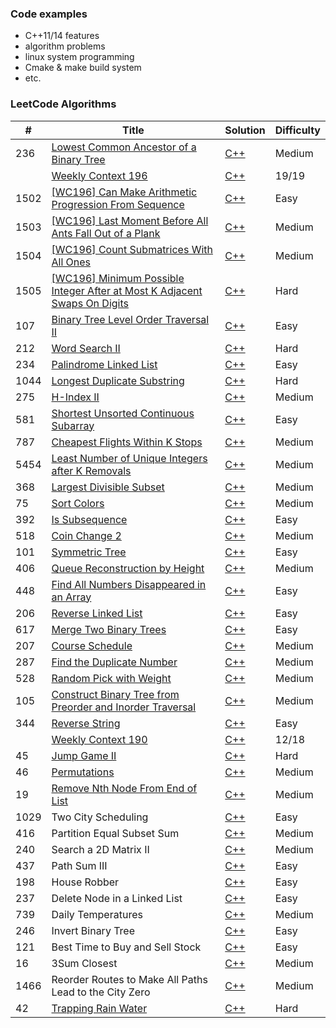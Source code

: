 ### Code examples 
 - C++11/14 features
 - algorithm problems
 - linux system programming
 - Cmake & make build system
 - etc.
 
 ### LeetCode Algorithms
| # | Title | Solution | Difficulty |
|---| ----- | -------- | ---------- |
|236|[Lowest Common Ancestor of a Binary Tree](https://leetcode.com/problems/lowest-common-ancestor-of-a-binary-tree/)|[C++](https://github.com/Oscarchoi/CodeExamples/blob/master/Cpp_Algorithms/LowestCommonAncestorofaBinaryTree/lowestCommonAncestor.cc)|Medium|
||[Weekly Context 196](https://leetcode.com/contest/weekly-contest-196)|[C++]()|19/19|
|1502|[[WC196] Can Make Arithmetic Progression From Sequence](https://leetcode.com/contest/weekly-contest-196/problems/can-make-arithmetic-progression-from-sequence/)|[C++](https://github.com/Oscarchoi/CodeExamples/blob/master/Cpp_Algorithms/WeeklyContest-196/canMakeArithmeticProgression_3.cc)|Easy|
|1503|[[WC196] Last Moment Before All Ants Fall Out of a Plank](https://leetcode.com/contest/weekly-contest-196/problems/last-moment-before-all-ants-fall-out-of-a-plank/)|[C++](https://github.com/Oscarchoi/CodeExamples/blob/master/Cpp_Algorithms/WeeklyContest-196/getLastMoment_4.cc)|Medium|
|1504|[[WC196] Count Submatrices With All Ones](https://leetcode.com/contest/weekly-contest-196/problems/count-submatrices-with-all-ones/)|[C++](https://github.com/Oscarchoi/CodeExamples/blob/master/Cpp_Algorithms/WeeklyContest-196/numSubmat_5.cc)|Medium|
|1505|[[WC196] Minimum Possible Integer After at Most K Adjacent Swaps On Digits](https://leetcode.com/contest/weekly-contest-196/problems/minimum-possible-integer-after-at-most-k-adjacent-swaps-on-digits/)|[C++](https://github.com/Oscarchoi/CodeExamples/blob/master/Cpp_Algorithms/WeeklyContest-196/minInteger_H7.cc)|Hard|
|107|[Binary Tree Level Order Traversal II](https://leetcode.com/problems/binary-tree-level-order-traversal-ii/)|[C++](https://github.com/Oscarchoi/CodeExamples/blob/master/Cpp_Algorithms/BinaryTreeLevelOrderTraversal2/levelOrderBottom.cc)|Easy|
|212|[Word Search II](https://leetcode.com/problems/word-search-ii/)|[C++](https://github.com/Oscarchoi/CodeExamples/blob/master/Cpp_Algorithms/WordSearch2/findWords.cc)|Hard|
|234|[Palindrome Linked List](https://leetcode.com/problems/palindrome-linked-list/)|[C++](https://github.com/Oscarchoi/CodeExamples/blob/master/Cpp_Algorithms/PalindromeLinkedList/isPalindrome.cc)|Easy|
|1044|[Longest Duplicate Substring](https://leetcode.com/problems/longest-duplicate-substring/)|[C++](https://github.com/Oscarchoi/CodeExamples/blob/master/Cpp_Algorithms/LongestDuplicateSubstring/longestDupSubstring.cc)|Hard|
|275|[H-Index II](https://leetcode.com/problems/h-index-ii/)|[C++](https://github.com/Oscarchoi/CodeExamples/blob/master/Cpp_Algorithms/H-Index2/hIndex.cc)|Medium|
|581|[Shortest Unsorted Continuous Subarray](https://leetcode.com/problems/shortest-unsorted-continuous-subarray/)|[C++](https://github.com/Oscarchoi/CodeExamples/blob/master/Cpp_Algorithms/ShortestUnsortedContinuousSubarray/findUnsortedSubarray.cc)|Easy|
|787|[Cheapest Flights Within K Stops](https://leetcode.com/problems/cheapest-flights-within-k-stops/)|[C++](https://github.com/Oscarchoi/CodeExamples/blob/master/Cpp_Algorithms/CheapestFlightsWithinKStops/findCheapestPrice.cc)|Medium|
|5454|[Least Number of Unique Integers after K Removals](https://leetcode.com/problems/least-number-of-unique-integers-after-k-removals/)|[C++](https://github.com/Oscarchoi/CodeExamples/blob/master/Cpp_Algorithms/LeastNumberofUniqueIntegersafterKRemovals/findLeastNumOfUniqueInts.cc)|Medium|
|368|[Largest Divisible Subset](https://leetcode.com/problems/largest-divisible-subset/)|[C++](https://github.com/Oscarchoi/CodeExamples/blob/master/Cpp_Algorithms/LargestDivisibleSubset/largestDivisibleSubset.cc)|Medium|
|75|[Sort Colors](https://leetcode.com/problems/sort-colors/)|[C++](https://github.com/Oscarchoi/CodeExamples/blob/master/Cpp_Algorithms/SortColors/sort_colors.cc)|Medium|
|392|[Is Subsequence](https://leetcode.com/problems/is-subsequence/)|[C++](https://github.com/Oscarchoi/CodeExamples/blob/master/Cpp_Algorithms/IsSubsequence/isSubsequence.cc)|Easy|
|518|[Coin Change 2](https://leetcode.com/problems/coin-change-2/)|[C++](https://github.com/Oscarchoi/CodeExamples/blob/master/Cpp_Algorithms/CoinChange2/change.cc)|Medium|
|101|[Symmetric Tree](https://leetcode.com/problems/symmetric-tree/)|[C++](https://github.com/Oscarchoi/CodeExamples/blob/master/Cpp_Algorithms/SymmetricTree/isSymmetric.cc)|Easy|
|406|[Queue Reconstruction by Height](https://leetcode.com/problems/queue-reconstruction-by-height/)|[C++](https://github.com/Oscarchoi/CodeExamples/blob/master/Cpp_Algorithms/QueueReconstructionbyHeight/reconstructQueue.cc)|Medium|
|448|[Find All Numbers Disappeared in an Array](https://leetcode.com/problems/find-all-numbers-disappeared-in-an-array/)|[C++](https://github.com/Oscarchoi/CodeExamples/blob/master/Cpp_Algorithms/FindAllNumbersDisappearedinanArray/findDisappearedNumbers.cc)|Easy|
|206|[Reverse Linked List](https://leetcode.com/problems/reverse-linked-list/)|[C++](https://github.com/Oscarchoi/CodeExamples/blob/master/Cpp_Algorithms/ReverseLinkedList/reverseList.cc)|Easy|
|617|[Merge Two Binary Trees](https://leetcode.com/problems/merge-two-binary-trees/)|[C++](https://github.com/Oscarchoi/CodeExamples/blob/master/Cpp_Algorithms/MergeTwoBinaryTree\mergeTrees.cc)|Easy|
|207|[Course Schedule](https://leetcode.com/problems/course-schedule/)|[C++](https://github.com/Oscarchoi/CodeExamples/blob/master/Cpp_Algorithms/CourseSchedule/canFinish.cc)|Medium|
|287|[Find the Duplicate Number](https://leetcode.com/problems/find-the-duplicate-number/)|[C++](https://github.com/Oscarchoi/CodeExamples/blob/master/Cpp_Algorithms/FindtheDuplicatedNumber/findDuplicate.cc)|Medium|
|528|[Random Pick with Weight](https://leetcode.com/problems/random-pick-with-weight/)|[C++](https://github.com/Oscarchoi/CodeExamples/blob/master/Cpp_Algorithms/RandomPickwithWeight/pickIndex.cc)|Medium|
|105|[Construct Binary Tree from Preorder and Inorder Traversal](https://leetcode.com/problems/construct-binary-tree-from-preorder-and-inorder-traversal/)|[C++](https://github.com/Oscarchoi/CodeExamples/blob/master/Cpp_Algorithms/ConstructBinaryTreefromPreorderandInorderTraversal/buildTree.cc)|Medium|
|344|[Reverse String](https://leetcode.com/problems/reverse-string/)|[C++](https://github.com/Oscarchoi/CodeExamples/blob/master/Cpp_Algorithms/ReverseString/reverseString.cc)|Easy|
||[Weekly Context 190](https://leetcode.com/contest/weekly-contest-190)|[C++](https://github.com/Oscarchoi/CodeExamples/blob/master/Cpp_Algorithms/WeeklyContest-190)|12/18|
|45|[Jump Game II](https://leetcode.com/problems/jump-game-ii/)| [C++](https://github.com/Oscarchoi/CodeExamples/blob/master/Cpp_Algorithms/EditDistance_H/minDistance.cc) | Hard|
|46|[Permutations](https://leetcode.com/problems/permutations-ii/)| [C++](https://github.com/Oscarchoi/CodeExamples/blob/master/Cpp_Algorithms/Permutations/permute.cc) |Medium|
|19|[Remove Nth Node From End of List](https://leetcode.com/problems/remove-nth-node-from-end-of-list/)|[C++](https://github.com/Oscarchoi/CodeExamples/blob/master/Cpp_Algorithms/RemoveNthNodeFromEndofList/removeNthFromEnd.cc)|Medium|
|1029|Two City Scheduling| [C++](https://github.com/Oscarchoi/CodeExamples/blob/master/Cpp_Algorithms/TwoCityScheduling/twoCitySchedCost.cc) |Easy|
|416|Partition Equal Subset Sum| [C++](https://github.com/Oscarchoi/CodeExamples/blob/master/Cpp_Algorithms/PartitionEqualSubsetSum/canPartition.cc) |Medium|
|240|Search a 2D Matrix II|[C++](https://github.com/Oscarchoi/CodeExamples/blob/master/Cpp_Algorithms/Searcha2DMatrix2/searchMatrix2.cc)|Medium|
|437|Path Sum III|[C++](https://github.com/Oscarchoi/CodeExamples/blob/master/Cpp_Algorithms/PathSum3/pathSum.cc)|Easy|
|198|House Robber|[C++](https://github.com/Oscarchoi/CodeExamples/blob/master/Cpp_Algorithms/HouseRobber/rob.cc)|Easy|
|237|Delete Node in a Linked List|[C++](https://github.com/Oscarchoi/CodeExamples/blob/master/Cpp_Algorithms/DeleteNodeinaLinkedList/deleteNode.cc)|Easy|
|739|Daily Temperatures|[C++](https://github.com/Oscarchoi/CodeExamples/blob/master/Cpp_Algorithms/DailyTemperatures/dailyTemperatures.cc)|Medium|
|246|Invert Binary Tree|[C++]()|Easy|
|121|Best Time to Buy and Sell Stock|[C++]()|Easy|
|16|3Sum Closest|[C++]()|Medium|
|1466|Reorder Routes to Make All Paths Lead to the City Zero|[C++]()|Medium|
|42|[Trapping Rain Water](https://leetcode.com/problems/trapping-rain-water/)|[C++](https://github.com/Oscarchoi/CodeExamples/blob/master/Cpp_Algorithms/TrappingRainWater/trap.cc)|Hard|
